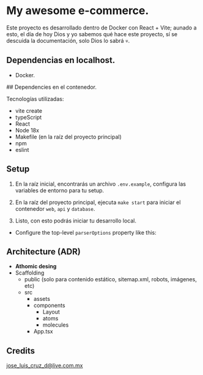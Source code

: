 # My awesome e-commerce.

Este proyecto es desarrollado dentro de Docker con React + Vite; aunado a esto, el día de hoy Dios y yo sabemos qué hace este proyecto, sí se descuida la documentación, solo Dios lo sabrá 💀.

## Dependencias en localhost.

- Docker.

## Dependencies en el contenedor.

Tecnologías utilizadas:

- vite create
- typeScript
- React
- Node 18x
- Makefile (en la raíz del proyecto principal)
- npm
- eslint

## Setup

1. En la raíz inicial, encontrarás un archivo `.env.example`, configura las variables de entorno para tu setup.

2. En la raíz del proyecto principal, ejecuta `make start` para iniciar el contenedor `web`, `api` y `database`.

3. Listo, con esto podrás iniciar tu desarrollo local.

- Configure the top-level `parserOptions` property like this:

## Architecture (ADR)

- **Athomic desing**
- Scaffolding
  - public (solo para contenido estático, sitemap.xml, robots, imágenes, etc)
  - src
    - assets
    - components
      - Layout
      - atoms
      - molecules
    - App.tsx

## Credits

jose_luis_cruz_d@live.com.mx
